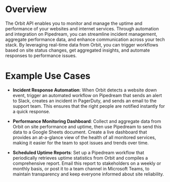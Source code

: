 # Overview

The Orbit API enables you to monitor and manage the uptime and performance of your websites and internet services. Through automation and integration on Pipedream, you can streamline incident management, aggregate performance data, and enhance communication across your tech stack. By leveraging real-time data from Orbit, you can trigger workflows based on site status changes, get aggregated insights, and automate responses to performance issues.

# Example Use Cases

- **Incident Response Automation**: When Orbit detects a website down event, trigger an automated workflow on Pipedream that sends an alert to Slack, creates an incident in PagerDuty, and sends an email to the support team. This ensures that the right people are notified instantly for a quick response.

- **Performance Monitoring Dashboard**: Collect and aggregate data from Orbit on site performance and uptime, then use Pipedream to send this data to a Google Sheets document. Create a live dashboard that provides an at-a-glance view of the health of all monitored services, making it easier for the team to spot issues and trends over time.

- **Scheduled Uptime Reports**: Set up a Pipedream workflow that periodically retrieves uptime statistics from Orbit and compiles a comprehensive report. Email this report to stakeholders on a weekly or monthly basis, or post it to a team channel in Microsoft Teams, to maintain transparency and keep everyone informed about site reliability.

